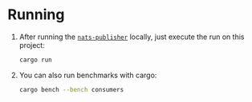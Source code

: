 # Running

1. After running the [`nats-publisher`](../nats-publisher/README.md) locally, just execute the run on this project:

    ```sh
    cargo run
    ```

2. You can also run benchmarks with cargo:

    ```sh
    cargo bench --bench consumers
    ```
